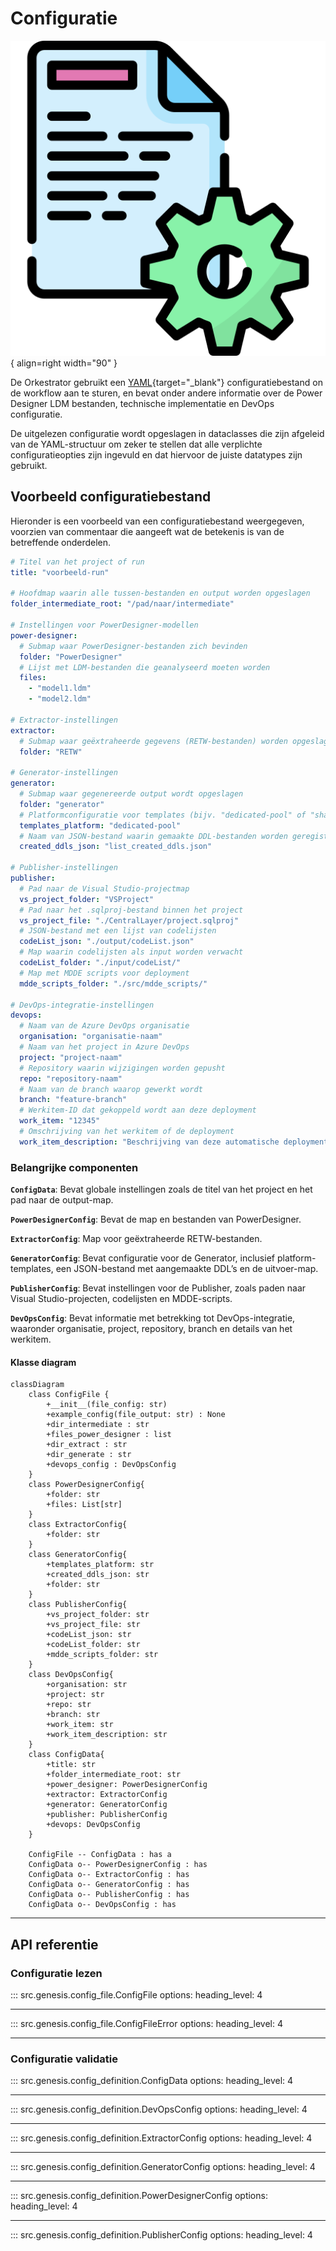 # Configuratie

![Generator](images/configuration.png){ align=right width="90" }

De Orkestrator gebruikt een [YAML](https://www.redhat.com/en/topics/automation/what-is-yaml){target="_blank"} configuratiebestand on de workflow aan te sturen, en bevat onder andere informatie over de Power Designer LDM bestanden, technische implementatie en DevOps configuratie.

De uitgelezen configuratie wordt opgeslagen in dataclasses die zijn afgeleid van de YAML-structuur om zeker te stellen dat alle verplichte configuratieopties zijn ingevuld en dat hiervoor de juiste datatypes zijn gebruikt.

## Voorbeeld configuratiebestand

Hieronder is een voorbeeld van een configuratiebestand weergegeven, voorzien van commentaar die aangeeft wat de betekenis is van de betreffende onderdelen.

```yaml
# Titel van het project of run
title: "voorbeeld-run"

# Hoofdmap waarin alle tussen-bestanden en output worden opgeslagen
folder_intermediate_root: "/pad/naar/intermediate"

# Instellingen voor PowerDesigner-modellen
power-designer:
  # Submap waar PowerDesigner-bestanden zich bevinden
  folder: "PowerDesigner"
  # Lijst met LDM-bestanden die geanalyseerd moeten worden
  files:
    - "model1.ldm"
    - "model2.ldm"

# Extractor-instellingen
extractor:
  # Submap waar geëxtraheerde gegevens (RETW-bestanden) worden opgeslagen
  folder: "RETW"

# Generator-instellingen
generator:
  # Submap waar gegenereerde output wordt opgeslagen
  folder: "generator"
  # Platformconfiguratie voor templates (bijv. "dedicated-pool" of "shared")
  templates_platform: "dedicated-pool"
  # Naam van JSON-bestand waarin gemaakte DDL-bestanden worden geregistreerd
  created_ddls_json: "list_created_ddls.json"

# Publisher-instellingen
publisher:
  # Pad naar de Visual Studio-projectmap
  vs_project_folder: "VSProject"
  # Pad naar het .sqlproj-bestand binnen het project
  vs_project_file: "./CentralLayer/project.sqlproj"
  # JSON-bestand met een lijst van codelijsten
  codeList_json: "./output/codeList.json"
  # Map waarin codelijsten als input worden verwacht
  codeList_folder: "./input/codeList/"
  # Map met MDDE scripts voor deployment
  mdde_scripts_folder: "./src/mdde_scripts/"

# DevOps-integratie-instellingen
devops:
  # Naam van de Azure DevOps organisatie
  organisation: "organisatie-naam"
  # Naam van het project in Azure DevOps
  project: "project-naam"
  # Repository waarin wijzigingen worden gepusht
  repo: "repository-naam"
  # Naam van de branch waarop gewerkt wordt
  branch: "feature-branch"
  # Werkitem-ID dat gekoppeld wordt aan deze deployment
  work_item: "12345"
  # Omschrijving van het werkitem of de deployment
  work_item_description: "Beschrijving van deze automatische deployment"
```

### Belangrijke componenten

**```ConfigData```**: Bevat globale instellingen zoals de titel van het project en het pad naar de output-map.

**```PowerDesignerConfig```**: Bevat de map en bestanden van PowerDesigner.

**```ExtractorConfig```**: Map voor geëxtraheerde RETW-bestanden.

**```GeneratorConfig```**: Bevat configuratie voor de Generator, inclusief platform-templates, een JSON-bestand met aangemaakte DDL’s en de uitvoer-map.

**```PublisherConfig```**: Bevat instellingen voor de Publisher, zoals paden naar Visual Studio-projecten, codelijsten en MDDE-scripts.

**```DevOpsConfig```**: Bevat informatie met betrekking tot DevOps-integratie, waaronder organisatie, project, repository, branch en details van het werkitem.

#### Klasse diagram

```mermaid
classDiagram
    class ConfigFile {
        +__init__(file_config: str)
        +example_config(file_output: str) : None
        +dir_intermediate : str
        +files_power_designer : list
        +dir_extract : str
        +dir_generate : str
        +devops_config : DevOpsConfig
    }
    class PowerDesignerConfig{
        +folder: str
        +files: List[str]
    }
    class ExtractorConfig{
        +folder: str
    }
    class GeneratorConfig{
        +templates_platform: str
        +created_ddls_json: str
        +folder: str
    }
    class PublisherConfig{
        +vs_project_folder: str
        +vs_project_file: str
        +codeList_json: str
        +codeList_folder: str
        +mdde_scripts_folder: str
    }
    class DevOpsConfig{
        +organisation: str
        +project: str
        +repo: str
        +branch: str
        +work_item: str
        +work_item_description: str
    }
    class ConfigData{
        +title: str
        +folder_intermediate_root: str
        +power_designer: PowerDesignerConfig
        +extractor: ExtractorConfig
        +generator: GeneratorConfig
        +publisher: PublisherConfig
        +devops: DevOpsConfig
    }

    ConfigFile -- ConfigData : has a
    ConfigData o-- PowerDesignerConfig : has
    ConfigData o-- ExtractorConfig : has
    ConfigData o-- GeneratorConfig : has
    ConfigData o-- PublisherConfig : has
    ConfigData o-- DevOpsConfig : has
```

---

## API referentie

### Configuratie lezen

::: src.genesis.config_file.ConfigFile
    options:
      heading_level: 4

---

::: src.genesis.config_file.ConfigFileError
    options:
      heading_level: 4

---

### Configuratie validatie

::: src.genesis.config_definition.ConfigData
    options:
      heading_level: 4

---

::: src.genesis.config_definition.DevOpsConfig
    options:
      heading_level: 4

---

::: src.genesis.config_definition.ExtractorConfig
    options:
      heading_level: 4

---

::: src.genesis.config_definition.GeneratorConfig
    options:
      heading_level: 4

---

::: src.genesis.config_definition.PowerDesignerConfig
    options:
      heading_level: 4

---

::: src.genesis.config_definition.PublisherConfig
    options:
      heading_level: 4
